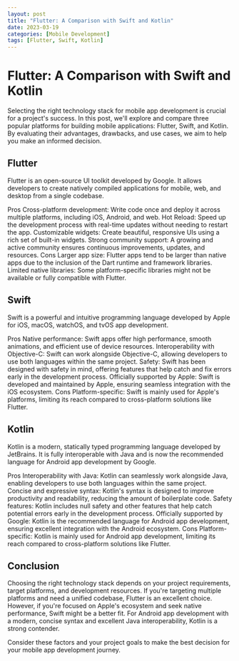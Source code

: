 ```yaml
---
layout: post
title: "Flutter: A Comparison with Swift and Kotlin"
date: 2023-03-19
categories: [Mobile Development]
tags: [Flutter, Swift, Kotlin]
---
```


# Flutter: A Comparison with Swift and Kotlin

Selecting the right technology stack for mobile app development is crucial for a project's success. In this post, we'll explore and compare three popular platforms for building mobile applications: Flutter, Swift, and Kotlin. By evaluating their advantages, drawbacks, and use cases, we aim to help you make an informed decision.

## Flutter

Flutter is an open-source UI toolkit developed by Google. It allows developers to create natively compiled applications for mobile, web, and desktop from a single codebase.

Pros
Cross-platform development: Write code once and deploy it across multiple platforms, including iOS, Android, and web.
Hot Reload: Speed up the development process with real-time updates without needing to restart the app.
Customizable widgets: Create beautiful, responsive UIs using a rich set of built-in widgets.
Strong community support: A growing and active community ensures continuous improvements, updates, and resources.
Cons
Larger app size: Flutter apps tend to be larger than native apps due to the inclusion of the Dart runtime and framework libraries.
Limited native libraries: Some platform-specific libraries might not be available or fully compatible with Flutter.


## Swift

Swift is a powerful and intuitive programming language developed by Apple for iOS, macOS, watchOS, and tvOS app development.

Pros
Native performance: Swift apps offer high performance, smooth animations, and efficient use of device resources.
Interoperability with Objective-C: Swift can work alongside Objective-C, allowing developers to use both languages within the same project.
Safety: Swift has been designed with safety in mind, offering features that help catch and fix errors early in the development process.
Officially supported by Apple: Swift is developed and maintained by Apple, ensuring seamless integration with the iOS ecosystem.
Cons
Platform-specific: Swift is mainly used for Apple's platforms, limiting its reach compared to cross-platform solutions like Flutter.

## Kotlin

Kotlin is a modern, statically typed programming language developed by JetBrains. It is fully interoperable with Java and is now the recommended language for Android app development by Google.

Pros
Interoperability with Java: Kotlin can seamlessly work alongside Java, enabling developers to use both languages within the same project.
Concise and expressive syntax: Kotlin's syntax is designed to improve productivity and readability, reducing the amount of boilerplate code.
Safety features: Kotlin includes null safety and other features that help catch potential errors early in the development process.
Officially supported by Google: Kotlin is the recommended language for Android app development, ensuring excellent integration with the Android ecosystem.
Cons
Platform-specific: Kotlin is mainly used for Android app development, limiting its reach compared to cross-platform solutions like Flutter.


## Conclusion

Choosing the right technology stack depends on your project requirements, target platforms, and development resources. If you're targeting multiple platforms and need a unified codebase, Flutter is an excellent choice. However, if you're focused on Apple's ecosystem and seek native performance, Swift might be a better fit. For Android app development with a modern, concise syntax and excellent Java interoperability, Kotlin is a strong contender.

Consider these factors and your project goals to make the best decision for your mobile app development journey.